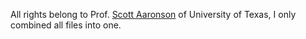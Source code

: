 All rights belong to Prof. [Scott Aaronson](https://www.scottaaronson.com/) of University of Texas, I only combined all files into one.
